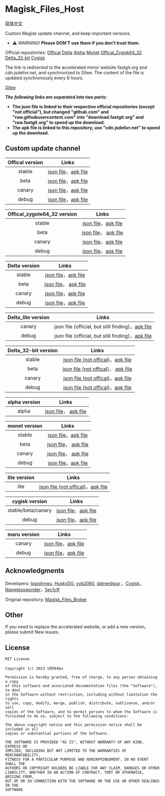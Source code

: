 # Magisk_Files_Host

[简体中文](https://github.com/magojohnji/magisk-file-host/blob/master/README_CN.md)

Custom Magisk update channel, and keep important versions.

- ⚠ *WARNING!* **Please DON'T use them if you don't trust them.**

Official repositories: 
[Offical](https://github.com/topjohnwu/magisk-files)
[Delta](https://github.com/HuskyDG/magisk-files)
[Alpha](https://github.com/vvb2060/magisk_files)
[Monet](https://github.com/datnerdguy/magisk-monet-files)
[Offical_Zygisk64_32](https://github.com/Namelesswonder/magisk-files)
[Delta_32-bit](https://github.com/Namelesswonder/magisk-files)
[Cygisk](https://github.com/Cygisk/Cygisk-Files)

The link is redirected to the accelerated mirror website fastgit.org and cdn.jsdelivr.net, and synchronized to Gitee. The content of the file is updated synchronously every 6 hours.

*[Gitee](https://gitee.com/magojohnji/magisk-files-host)*

***The following links are separated into two parts:***

- **The json file is linked to their respective official repositories (except "not official"), but changed "github.com" and "raw.githubusercontent.com" into "download.fastgit.org" and "raw.fastgit.org" to speed up the download.**
- **The apk file is linked to this repository, use "cdn.jsdelivr.net" to speed up the download.**

## Custom update channel

|  Offical version |                                  Links                                   |
| :----: | :---------------------------------------------------------------------: |
| stable | [json file](https://cdn.jsdelivr.net/gh/magojohnji/magisk-file-host@master/offical/stable.json)，[apk file](https://cdn.jsdelivr.net/gh/magojohnji/magisk-file-host@master/offical/apk/stable.apk) |
|  beta  |  [json file](https://cdn.jsdelivr.net/gh/magojohnji/magisk-file-host@master/offical/beta.json)，[apk file](https://cdn.jsdelivr.net/gh/magojohnji/magisk-file-host@master/offical/apk/beta.apk) | |
| canary | [json file](https://cdn.jsdelivr.net/gh/magojohnji/magisk-file-host@master/offical/canary.json)，[apk file](https://cdn.jsdelivr.net/gh/magojohnji/magisk-file-host@master/offical/apk/canary.apk) | |
| debug | [json file](https://cdn.jsdelivr.net/gh/magojohnji/magisk-file-host@master/offical/debug.json)，[apk file](https://cdn.jsdelivr.net/gh/magojohnji/magisk-file-host@master/offical/apk/debug.apk) | |

|  Offical_zygote64_32 version |                                  Links                                   |
| :----: | :---------------------------------------------------------------------: |
| stable | [json file](https://cdn.jsdelivr.net/gh/magojohnji/magisk-file-host@master/offical_zygote64_32/stable.json)，[apk file](https://cdn.jsdelivr.net/gh/magojohnji/magisk-file-host@master/offical_zygote64_32/apk/stable.apk) | |
|  beta  |  [json file](https://cdn.jsdelivr.net/gh/magojohnji/magisk-file-host@master/offical_zygote64_32/beta.json)， [apk file](https://cdn.jsdelivr.net/gh/magojohnji/magisk-file-host@master/offical_zygote64_32/apk/beta.apk) | |
| canary | [json file](https://cdn.jsdelivr.net/gh/magojohnji/magisk-file-host@master/offical_zygote64_32/canary.json)，[apk file](https://cdn.jsdelivr.net/gh/magojohnji/magisk-file-host@master/offical_zygote64_32/apk/canary.apk) | |
| debug | [json file](https://cdn.jsdelivr.net/gh/magojohnji/magisk-file-host@master/offical_zygote64_32/debug.json)，[apk file](https://cdn.jsdelivr.net/gh/magojohnji/magisk-file-host@master/offical_zygote64_32/apk/debug.apk) | |

|  Delta version |                                  Links                                   |
| :----: | :---------------------------------------------------------------------: |
| stable | [json file](https://cdn.jsdelivr.net/gh/magojohnji/magisk-file-host@master/delta/stable.json)，[apk file](https://cdn.jsdelivr.net/gh/magojohnji/magisk-file-host@master/delta/apk/stable.apk) | |
|  beta  |  [json file](https://cdn.jsdelivr.net/gh/magojohnji/magisk-file-host@master/delta/beta.json)， [apk file](https://cdn.jsdelivr.net/gh/magojohnji/magisk-file-host@master/delta/apk/beta.apk) | |
| canary | [json file](https://cdn.jsdelivr.net/gh/magojohnji/magisk-file-host@master/delta/canary.json)，[apk file](https://cdn.jsdelivr.net/gh/magojohnji/magisk-file-host@master/delta/apk/canary.apk) | |
| debug | [json file](https://cdn.jsdelivr.net/gh/magojohnji/magisk-file-host@master/delta/debug.json)，[apk file](https://cdn.jsdelivr.net/gh/magojohnji/magisk-file-host@master/delta/apk/debug.apk) | |

|  Delta_lite version |                                  Links                                   |
| :----: | :---------------------------------------------------------------------: |
| canary | json file (official, but still finding)，[apk file](https://cdn.jsdelivr.net/gh/magojohnji/magisk-file-host@master/delta_lite/apk/canary.apk) | |
| debug | json file (official, but still finding)，[apk file](https://cdn.jsdelivr.net/gh/magojohnji/magisk-file-host@master/delta_lite/apk/debug.apk) | |

|  Delta_32-bit version |                                  Links                                   |
| :----: | :---------------------------------------------------------------------: |
| stable | [json file (not offical)](https://cdn.jsdelivr.net/gh/magojohnji/magisk-file-host@master/delta_32-bit/stable.json)，[apk file](https://cdn.jsdelivr.net/gh/magojohnji/magisk-file-host@master/delta_32-bit/apk/magisk-delta-32bit-release.apk) | |
|  beta  |  [json file (not offical)](https://cdn.jsdelivr.net/gh/magojohnji/magisk-file-host@master/delta_32-bit/beta.json)， [apk file](https://cdn.jsdelivr.net/gh/magojohnji/magisk-file-host@master/delta_32-bit/apk/magisk-delta-32bit-release.apk) | |
| canary | [json file (not offical)](https://cdn.jsdelivr.net/gh/magojohnji/magisk-file-host@master/delta_32-bit/canary.json)，[apk file](https://cdn.jsdelivr.net/gh/magojohnji/magisk-file-host@master/delta_32-bit/apk/magisk-delta-32bit-release.apk) | |
| debug | [json file (not offical)](https://cdn.jsdelivr.net/gh/magojohnji/magisk-file-host@master/delta_32-bit/debug.json)，[apk file](https://cdn.jsdelivr.net/gh/magojohnji/magisk-file-host@master/delta_32-bit/apk/magisk-delta-32bit-debug.apk) | |

|  alpha version |                                  Links                                   |
| :----: | :---------------------------------------------------------------------: |
| alpha | [json file](https://cdn.jsdelivr.net/gh/magojohnji/magisk-file-host@master/alpha/alpha.json)， [apk file](https://cdn.jsdelivr.net/gh/magojohnji/magisk-file-host@master/alpha/apk/alpha.apk) ||

|  monet version |                                  Links                                   |
| :----: | :---------------------------------------------------------------------: |
| stable | [json file](https://cdn.jsdelivr.net/gh/magojohnji/magisk-file-host@master/monet/stable.json)，[apk file](https://cdn.jsdelivr.net/gh/magojohnji/magisk-file-host@master/monet/apk/stable.apk) | |
|  beta  |  [json file](https://cdn.jsdelivr.net/gh/magojohnji/magisk-file-host@master/monet/beta.json)， [apk file](https://cdn.jsdelivr.net/gh/magojohnji/magisk-file-host@master/monet/apk/beta.apk) | |
| canary | [json file](https://cdn.jsdelivr.net/gh/magojohnji/magisk-file-host@master/monet/canary.json)， [apk file](https://cdn.jsdelivr.net/gh/magojohnji/magisk-file-host@master/monet/apk/canary.apk) ||
| debug | [json file](https://cdn.jsdelivr.net/gh/magojohnji/magisk-file-host@master/monet/debug.json)，[apk file](https://cdn.jsdelivr.net/gh/magojohnji/magisk-file-host@master/monet/apk/debug.apk) | |

| lite version |                                  Links                                   |
| :----: | :---------------------------------------------------------------------: |
| lite | [json file (not offical)](https://cdn.jsdelivr.net/gh/magojohnji/magisk-file-host@master/lite/lite.json)，[apk file](https://cdn.jsdelivr.net/gh/magojohnji/magisk-file-host@master/lite/apk/lite.apk) |

| cygisk version |                                  Links                                   |
| :----: | :---------------------------------------------------------------------: |
| stable/beta/canary | [json file](https://cdn.jsdelivr.net/gh/magojohnji/magisk-file-host@master/cygisk/canary.json)，[apk file](https://cdn.jsdelivr.net/gh/magojohnji/magisk-file-host@master/cygisk/apk/canary.apk) |
| debug | [json file](https://cdn.jsdelivr.net/gh/magojohnji/magisk-file-host@master/cygisk/debug.json)，[apk file](https://cdn.jsdelivr.net/gh/magojohnji/magisk-file-host@master/cygisk/apk/debug.apk) |

| maru version |                                  Links                                   |
| :----: | :---------------------------------------------------------------------: |
| canary | [json file](https://cdn.jsdelivr.net/gh/magojohnji/magisk-file-host@master/maru/canary.json)，[apk file](https://cdn.jsdelivr.net/gh/magojohnji/magisk-file-host@master/maru/apk/canary.apk) |
| debug | [json file](https://cdn.jsdelivr.net/gh/magojohnji/magisk-file-host@master/maru/debug.json)，[apk file](https://cdn.jsdelivr.net/gh/magojohnji/magisk-file-host@master/maru/apk/debug.apk) |

## Acknowledgments

Developers: [topjohnwu](https://github.com/topjohnwu), [HuskyDG](https://github.com/HuskyDG), [vvb2060](https://github.com/vvb2060), [datnerdguy ](https://github.com/datnerdguy)，[Cygisk](https://github.com/Cygisk)，[Namelesswonder](https://github.com/Namelesswonder)，[5ec1cff](https://github.com/5ec1cff)

Original repository: [Magisk_Files_Broker](https://github.com/RC1844/Magisk_Files_Broker)

## Other

If you need to replace the accelerated website, or add a new version, please submit New issues.

## License

    MIT License

    Copyright (c) 2023 v阿布Abu

    Permission is hereby granted, free of charge, to any person obtaining a copy
    of this software and associated documentation files (the "Software"), to deal
    in the Software without restriction, including without limitation the rights
    to use, copy, modify, merge, publish, distribute, sublicense, and/or sell
    copies of the Software, and to permit persons to whom the Software is
    furnished to do so, subject to the following conditions:
    
    The above copyright notice and this permission notice shall be included in all
    copies or substantial portions of the Software.
    
    THE SOFTWARE IS PROVIDED "AS IS", WITHOUT WARRANTY OF ANY KIND, EXPRESS OR
    IMPLIED, INCLUDING BUT NOT LIMITED TO THE WARRANTIES OF MERCHANTABILITY,
    FITNESS FOR A PARTICULAR PURPOSE AND NONINFRINGEMENT. IN NO EVENT SHALL THE
    AUTHORS OR COPYRIGHT HOLDERS BE LIABLE FOR ANY CLAIM, DAMAGES OR OTHER
    LIABILITY, WHETHER IN AN ACTION OF CONTRACT, TORT OR OTHERWISE, ARISING FROM,
    OUT OF OR IN CONNECTION WITH THE SOFTWARE OR THE USE OR OTHER DEALINGS IN THE
    SOFTWARE.
